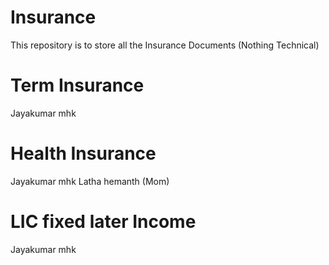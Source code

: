# Insurance
This repository is to store all the Insurance Documents (Nothing Technical)

# Term Insurance 
Jayakumar mhk

# Health Insurance
Jayakumar mhk
Latha hemanth (Mom)

# LIC fixed later Income
Jayakumar mhk
